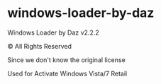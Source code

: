 # windows-loader-by-daz
Windows Loader by Daz v2.2.2

© All Rights Reserved

Since we don't know the original license

Used for Activate Windows Vista/7 Retail
